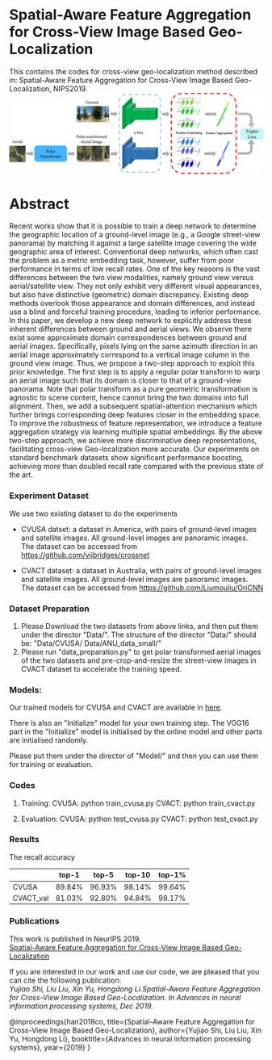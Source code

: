 # Spatial-Aware Feature Aggregation for Cross-View Image Based Geo-Localization

This contains the codes for cross-view geo-localization method described in: Spatial-Aware Feature Aggregation for Cross-View Image Based Geo-Localization, NIPS2019. 
![alt text](./Framework.png)

# Abstract
Recent works show that it is possible to train a deep network to determine the geographic location of a ground-level image (e.g., a Google street-view panorama) by matching it against a large satellite image covering the wide geographic area of interest. Conventional deep networks, which often cast the problem as a metric embedding task, however, suffer from poor performance in terms of low recall rates. One of the key reasons is the vast differences between the two view modalities, namely ground view versus aerial/satellite view. They not only exhibit very different visual appearances, but also have distinctive (geometric) domain discrepancy. Existing deep methods overlook those appearance and domain differences, and instead use a blind and forceful training procedure, leading to inferior performance. 
In this paper, we develop a new deep network to explicitly address these inherent differences between ground and aerial views.  We observe there exist some approximate domain correspondences between ground and aerial images. Specifically, pixels lying on the same azimuth direction in an aerial image approximately correspond to a vertical image column in the ground view image. Thus, we propose a two-step approach to exploit this prior knowledge. The first step is to apply a regular polar transform to warp an aerial image such that its domain is closer to that of a ground-view panorama.  Note that polar transform as a pure geometric transformation is agnostic to scene content, hence cannot bring the two domains into full alignment. Then, we add a subsequent spatial-attention mechanism which further brings corresponding deep features closer in the embedding space.  To improve the robustness of feature representation, we introduce a feature aggregation strategy via learning multiple spatial embeddings. By the above two-step approach, we achieve more discriminative deep representations, facilitating cross-view Geo-localization more accurate. Our experiments on standard benchmark datasets show significant performance boosting, achieving more than doubled recall rate compared with the previous state of the art. 

### Experiment Dataset
We use two existing dataset to do the experiments

- CVUSA datset: a dataset in America, with pairs of ground-level images and satellite images. All ground-level images are panoramic images.  
	The dataset can be accessed from https://github.com/viibridges/crossnet

- CVACT dataset: a dataset in Australia, with pairs of ground-level images and satellite images. All ground-level images are panoramic images.  
	The dataset can be accessed from https://github.com/Liumouliu/OriCNN

### Dataset Preparation
1. Please Download the two datasets from above links, and then put them under the director "Data/". The structure of the director "Data/" should be:
"Data/CVUSA/
 Data/ANU_data_small/"
2. Please run "data_preparation.py" to get polar transformed aerial images of the two datasets and pre-crop-and-resize the street-view images in CVACT dataset to accelerate the training speed.


### Models:
Our trained models for CVUSA and CVACT are available in [here](https://drive.google.com/open?id=1dH44xSMXCekih8-8CK1_x-76vrMj4whr). 

There is also an "Initialize" model for your own training step. The VGG16 part in the "Initialize" model is initialised by the online model and other parts are initialised randomly. 

Please put them under the director of "Model/" and then you can use them for training or evaluation.

### Codes

1. Training:
	CVUSA: python train_cvusa.py
	CVACT: python train_cvact.py

2. Evaluation:
	CVUSA: python test_cvusa.py
	CVACT: python test_cvact.py

### Results
The recall accuracy

|           |  top-1  |   top-5  |  top-10  |  top-1%  |
| --------- | :-----: | :------: | :------: | :------: |
| CVUSA     |  89.84% |   96.93% |   98.14% |   99.64% |
| CVACT_val |  81.03% |   92.80% |   94.84% |   98.17% |


### Publications
This work is published in NeurIPS 2019.  
[Spatial-Aware Feature Aggregation for Cross-View Image Based Geo-Localization]()

If you are interested in our work and use our code, we are pleased that you can cite the following publication:  
*Yujiao Shi, Liu Liu, Xin Yu, Hongdong Li.Spatial-Aware Feature Aggregation for Cross-View Image Based Geo-Localization. In Advances in neural information processing systems, Dec 2019.*

@inproceedings{han2018co,
  title={Spatial-Aware Feature Aggregation for Cross-View Image Based Geo-Localization},
  author={Yujiao Shi, Liu Liu, Xin Yu, Hongdong Li},
  booktitle={Advances in neural information processing systems},
  year={2019}
}

